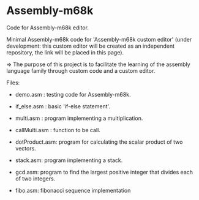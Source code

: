 # Assembly-m68k
Code for Assembly-m68k editor.

Minimal Assembly-m68k code for 'Assembly-m68k custom editor' (under development: this custom editor will be created as an independent repository, the link will be placed in this page).

=> The purpose of this project is to facilitate the learning of the assembly language family through custom code and a custom editor.

Files:

- demo.asm : testing code for Assembly-m68k.

- if_else.asm :  basic 'if-else statement'.

- multi.asm : program implementing a multiplication.

- callMulti.asm : function to be call.

- dotProduct.asm: program for calculating the scalar product of two vectors.

- stack.asm: program implementing a stack.

- gcd.asm: program to find the largest positive integer that divides each of two integers.

- fibo.asm: fibonacci sequence implementation






